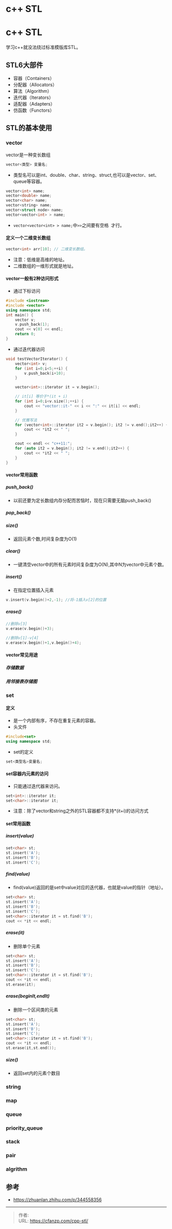 # c++ STL


<!--more-->
# c++ STL
学习c++就没法绕过标准模版库STL。
## STL6大部件
- 容器（Containers）
- 分配器（Allocators）
- 算法（Algorithm）
- 迭代器（Iterators）
- 适配器（Adapters）
- 仿函数（Functors）

## STL的基本使用
### vector
vector是一种变长数组
```c++
vector<类型> 变量名;
```
- 类型名可以是int、double、char、string、struct,也可以是vector、set、queue等容器。
```c++
vector<int> name;
vector<double> name;
vector<char> name;
vector<string> name;
vector<struct node> name;
vector<vector<int> > name;
```
- `vector<vector<int> > name;`中`>>`之间要有空格` `才行。

#### 定义一个二维变长数组
```c++
vector<int> arr[10]; // 二维变长数组。
```
- 注意：低维是高维的地址。
- 二维数组的一维形式就是地址。

#### vector一般有2种访问形式
- 通过下标访问
```c++
#include <iostream>
#include <vector>
using namespace std;
int main() {
    vector v;
    v.push_back(1);
    cout << v[0] << endl;
    return 0;
}
```

- 通过迭代器访问
```c++
void testVectorIterator() {
    vector<int> v;
    for (int i=0;i<5;++i) {
        v.push_back(i+10);
    }

    vector<int>::iterator it = v.begin();

    // it[i] 等价于*(it + i)
    for (int i=0;i<v.size();++i) {
        cout << "vector::it-" << i << ":" << it[i] << endl;
    }

    // 优雅写法
    for (vector<int>::iterator it2 = v.begin(); it2 != v.end();it2++) {
        cout << *it2 << " ";
    }

    cout << endl << "c++11:";
    for (auto it2 = v.begin(); it2 != v.end();it2++) {
        cout << *it2 << " ";
    }
}
```

#### vector常用函数
##### push_back()
- 以前还要为定长数组内存分配而苦恼时，现在只需要无脑push_back()

##### pop_back()

##### size()
- 返回元素个数,时间复杂度为O(1)

##### clear()
- 一键清空vector中的所有元素时间复杂度为O(N),其中N为vector中元素个数。

##### insert()
- 在指定位置插入元素
```c++
v.insert(v.begin()+2,-1); //将-1插入v[2]的位置
```
##### erase()
```c++
//删除v[3]
v.erase(v.begin()+3);

//删除v[1]-v[4]
v.erase(v.begin()+1,v.begin()+4);
```

#### vector常见用途
##### 存储数据
##### 用邻接表存储图

### set
#### 定义
- 是一个内部有序，不存在重复元素的容器。
- 头文件
```c++
#include<set>
using namespace std;
```

- set的定义
```c++
set<类型名>变量名;
```

#### set容器内元素的访问
- 只能通过迭代器来访问。
```c++
set<int>::iterator it;
set<char>::iterator it;
```

- 注意：除了vector和string之外的STL容器都不支持*(it+i)的访问方式

#### set常用函数
##### insert(value)
```c++
set<char> st;
st.insert('A');
st.insert('B');
st.insert('C');
```

##### find(value)
- find(value)返回的是set中value对应的迭代器，也就是value的指针（地址）。
```c++
set<char> st;
st.insert('A');
st.insert('B');
st.insert('C');
set<char>::iterator it = st.find('B');
cout << *it << endl;
```

##### erase(it)
- 删除单个元素
```c++
set<char> st;
st.insert('A');
st.insert('B');
st.insert('C');
set<char>::iterator it = st.find('B');
cout << *it << endl;
st.erase(it);
```

##### erase(beginIt,endIt)
- 删除一个区间类的元素
```c++
set<char> st;
st.insert('A');
st.insert('B');
st.insert('C');
set<char>::iterator it = st.find('B');
cout << *it << endl;
st.erase(it,st.end());
```

##### size()
- 返回set内的元素个数目

### string
### map
### queue
### priority_queue
### stack
### pair
### algrithm

## 参考
- https://zhuanlan.zhihu.com/p/344558356


---

> 作者:   
> URL: https://cfanzp.com/cpp-stl/  

